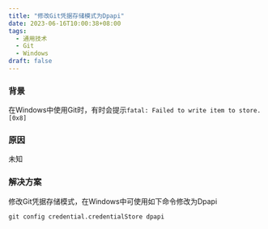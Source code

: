 ```yaml
---
title: "修改Git凭据存储模式为Dpapi"
date: 2023-06-16T10:00:38+08:00
tags:
  - 通用技术
  - Git
  - Windows
draft: false
---
```


### 背景
在Windows中使用Git时，有时会提示```fatal: Failed to write item to store. [0x8]```

### 原因
未知

### 解决方案
修改Git凭据存储模式，在Windows中可使用如下命令修改为Dpapi  
```shell
git config credential.credentialStore dpapi
```
